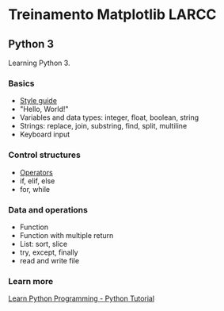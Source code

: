 # Treinamento Matplotlib LARCC

## Python 3
Learning Python 3.

### Basics

- [Style guide](https://google.github.io/styleguide/pyguide.html)
- "Hello, World!"
- Variables and data types: integer, float, boolean, string
- Strings: replace, join, substring, find, split, multiline
- Keyboard input

### Control structures

- [Operators](https://www.programiz.com/python-programming/operators)
- if, elif, else
- for, while

### Data and operations

- Function
- Function with multiple return
- List: sort, slice
- try, except, finally
- read and write file

### Learn more

[Learn Python Programming - Python Tutorial](https://pythonbasics.org/)